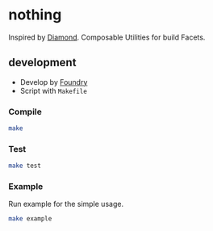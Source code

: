 # nothing

Inspired by [Diamond](https://eips.ethereum.org/EIPS/eip-2535). Composable Utilities for build Facets.

## development

- Develop by [Foundry](https://book.getfoundry.sh/getting-started/installation.html)
- Script with `Makefile`

### Compile

```sh
make
```

### Test

```sh
make test
```

### Example

Run example for the simple usage.

```bash
make example
```
